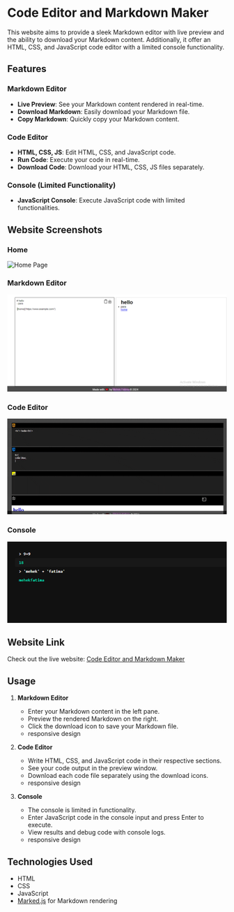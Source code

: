 # Code Editor and Markdown Maker

This website aims to provide a sleek Markdown editor with live preview and the ability to download your Markdown content. Additionally, it offer an HTML, CSS, and JavaScript code editor with a limited console functionality.

## Features

### Markdown Editor

- **Live Preview**: See your Markdown content rendered in real-time.
- **Download Markdown**: Easily download your Markdown file.
- **Copy Markdown**: Quickly copy your Markdown content.

### Code Editor

- **HTML, CSS, JS**: Edit HTML, CSS, and JavaScript code.
- **Run Code**: Execute your code in real-time.
- **Download Code**: Download your HTML, CSS, JS files separately.

### Console (Limited Functionality)

- **JavaScript Console**: Execute JavaScript code with limited functionalities.


## Website Screenshots

### Home
![Home Page](https://github.com/MehekFatima/devtool-studio/blob/main/screenshots/Home.gif)

### Markdown Editor
![Markdown Editor](screenshots/markdown_editor.png)

### Code Editor 
![Code Editor](https://github.com/MehekFatima/devtool-studio/blob/main/screenshots/code_editor.gif)

### Console
![Console](screenshots/console.png)

## Website Link

Check out the live website: [Code Editor and Markdown Maker](https://devtool-studio.netlify.app/)

## Usage

1. **Markdown Editor**
   - Enter your Markdown content in the left pane.
   - Preview the rendered Markdown on the right.
   - Click the download icon to save your Markdown file.
   - responsive design 

2. **Code Editor**
   - Write HTML, CSS, and JavaScript code in their respective sections.
   - See your code output in the preview window.
   - Download each code file separately using the download icons.
   - responsive design 

3. **Console**
   - The console is limited in functionality.
   - Enter JavaScript code in the console input and press Enter to execute.
   - View results and debug code with console logs.
   - responsive design 

## Technologies Used

- HTML
- CSS
- JavaScript
- [Marked.js](https://marked.js.org/) for Markdown rendering



